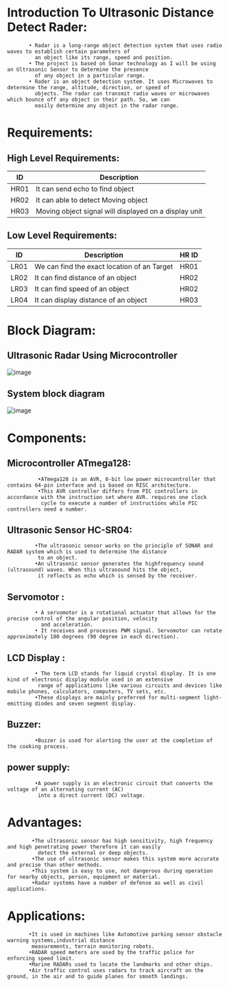 # Introduction To Ultrasonic Distance Detect Rader:
           • Radar is a long-range object detection system that uses radio waves to establish certain parameters of 
             an object like its range, speed and position.
           • The project is based on Sonar technology as I will be using an Ultrasonic Sensor to determine the presence 
             of any object in a particular range.
           • Rader is an object detection system. It uses Microwaves to determine the range, altitude, direction, or speed of
             objects. The radar can transmit radio waves or microwaves which bounce off any object in their path. So, we can 
             easily determine any object in the radar range.
             
# Requirements:

## High Level Requirements:
| ID | Description |
|--|--|
| HR01 | It can send echo to find object  |
| HR02 | It can able to detect Moving object |
| HR03 | Moving object signal will displayed on a display unit |
                    
## Low Level Requirements:

| ID | Description | HR ID |
|--|--|--|
| LR01 |We can find the exact location of an Target | HR01|
| LR02 |It can find distance of an object  | HR02|
|LR03 | It can find speed of an object  | HR02|
| LR04 |It can display distance of an object | HR03|

                    
                    
# Block Diagram:

## Ultrasonic Radar Using Microcontroller
![image](https://user-images.githubusercontent.com/98812442/154832013-aeee7862-5d22-45c9-bff3-625ba1096e8d.png)

## System block diagram
![image](https://user-images.githubusercontent.com/98812442/154832093-b6955ccc-75c5-422b-8c4c-fa0d8e5a51fa.png)

# Components:

## Microcontroller ATmega128:

              •ATmega128 is an AVR, 8-bit low power microcontroller that contains 64-pin interface and is based on RISC architecture.
              •This AVR controller differs from PIC controllers in accordance with the instruction set where AVR. requires one clock 
               cycle to execute a number of instructions while PIC controllers need a number.
            
## Ultrasonic Sensor HC-SR04:
             •The ultrasonic sensor works on the principle of SONAR and RADAR system which is used to determine the distance 
              to an object.
             •An ultrasonic sensor generates the highfrequency sound (ultrasound) waves. When this ultrasound hits the object,
              it reflects as echo which is sensed by the receiver.
              
## Servomotor :
             • A servomotor is a rotational actuator that allows for the precise control of the angular position, velocity
               and acceleration.
             • It receives and processes PWM signal. Servomotor can rotate approximately 180 degrees (90 degree in each direction).
             
## LCD Display :
             • The term LCD stands for liquid crystal display. It is one kind of electronic display module used in an extensive 
              range of applications like various circuits and devices like mobile phones, calculators, computers, TV sets, etc.
             •These displays are mainly preferred for multi-segment light-emitting diodes and seven segment display.
             
## Buzzer:
             •Buzzer is used for alerting the user at the completion of the cooking process.
             
## power supply:
             •A power supply is an electronic circuit that converts the voltage of an alternating current (AC) 
              into a direct current (DC) voltage.
              
# Advantages:
            •The ultrasonic sensor has high sensitivity, high frequency and high penetrating power therefore it can easily
              detect the external or deep objects.
            •The use of ultrasonic sensor makes this system more accurate and precise than other methods.
            •This system is easy to use, not dangerous during operation for nearby objects, person, equipment or material.
            •Radar systems have a number of defense as well as civil applications.
            
# Applications:
           •It is used in machines like Automotive parking sensor obstacle warning systems,industrial distance
            measurements, terrain monitoring robots.
           •RADAR speed meters are used by the traffic police for enforcing speed limit.
           •Marine RADARs used to locate the landmarks and other ships.
           •Air traffic control uses radars to track aircraft on the ground, in the air and to guide planes for smooth landings.


                   
                          







